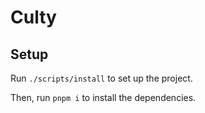 # Culty

## Setup

Run `./scripts/install` to set up the project.

Then, run `pnpm i` to install the dependencies.
